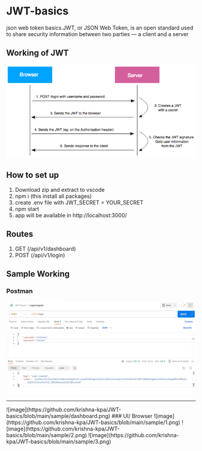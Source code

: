 # JWT-basics
 json web token basics.JWT, or JSON Web Token, is an open standard used to share security information between two parties — a client and a server
 ## Working of JWT
 ![image](https://github.com/krishna-kpa/JWT-basics/blob/main/sample/jwt_working.png)
 ## How to set up
 1. Download zip and extract to vscode
 2. npm i (this install all packages)
 3. create .env file with   JWT_SECRET = YOUR_SECRET
 4. npm start
 5. app will be available in http://localhost:3000/
 ## Routes
 1. GET (/api/v1/dashboard)
 2. POST (/api/v1/login)
 ## Sample Working
 ### Postman
  ![image](https://github.com/krishna-kpa/JWT-basics/blob/main/sample/login.png)
  <hr>
  ![image](https://github.com/krishna-kpa/JWT-basics/blob/main/sample/dashboard.png)
 ### UI/ Browser
  ![image](https://github.com/krishna-kpa/JWT-basics/blob/main/sample/1.png)
   ![image](https://github.com/krishna-kpa/JWT-basics/blob/main/sample/2.png)
    ![image](https://github.com/krishna-kpa/JWT-basics/blob/main/sample/3.png)
